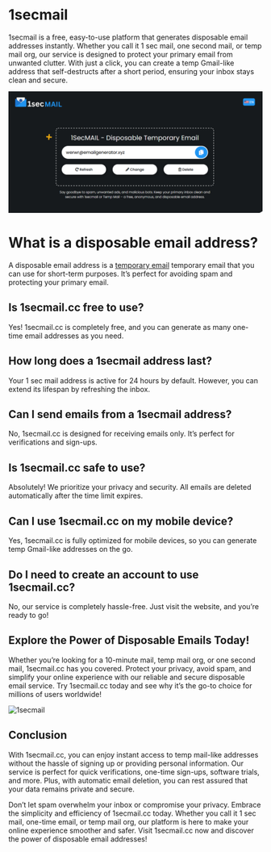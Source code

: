 # 1secmail

1secmail is a free, easy-to-use platform that generates disposable email addresses instantly. Whether you call it 1 sec mail, one second mail, or temp mail org, our service is designed to protect your primary email from unwanted clutter. With just a click, you can create a temp Gmail-like address that self-destructs after a short period, ensuring your inbox stays clean and secure.

![1secmail](/1secmail.png)

#  What is a disposable email address?

A disposable email address is a [temporary email](https://www.1secmail.cc) temporary email that you can use for short-term purposes. It’s perfect for avoiding spam and protecting your primary email.

## Is 1secmail.cc free to use?
Yes! 1secmail.cc is completely free, and you can generate as many one-time email addresses as you need.

## How long does a 1secmail address last?
Your 1 sec mail address is active for 24 hours by default. However, you can extend its lifespan by refreshing the inbox.

## Can I send emails from a 1secmail address?
No, 1secmail.cc is designed for receiving emails only. It’s perfect for verifications and sign-ups.

## Is 1secmail.cc safe to use?
Absolutely! We prioritize your privacy and security. All emails are deleted automatically after the time limit expires.

## Can I use 1secmail.cc on my mobile device?
Yes, 1secmail.cc is fully optimized for mobile devices, so you can generate temp Gmail-like addresses on the go.

## Do I need to create an account to use 1secmail.cc?
No, our service is completely hassle-free. Just visit the website, and you’re ready to go!

## Explore the Power of Disposable Emails Today!
Whether you’re looking for a 10-minute mail, temp mail org, or one second mail, 1secmail.cc has you covered. Protect your privacy, avoid spam, and simplify your online experience with our reliable and secure disposable email service. Try 1secmail.cc today and see why it’s the go-to choice for millions of users worldwide!

![1secmail](/1secmail.jpg)

## Conclusion

With 1secmail.cc, you can enjoy instant access to temp mail-like addresses without the hassle of signing up or providing personal information. Our service is perfect for quick verifications, one-time sign-ups, software trials, and more. Plus, with automatic email deletion, you can rest assured that your data remains private and secure.

Don’t let spam overwhelm your inbox or compromise your privacy. Embrace the simplicity and efficiency of 1secmail.cc today. Whether you call it 1 sec mail, one-time email, or temp mail org, our platform is here to make your online experience smoother and safer. Visit 1secmail.cc now and discover the power of disposable email addresses!
